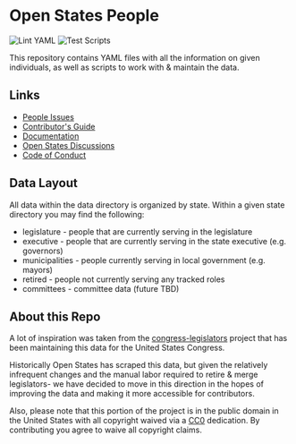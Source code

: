 # Open States People

![Lint YAML](https://github.com/openstates/people/workflows/Lint%20YAML/badge.svg)
![Test Scripts](https://github.com/openstates/people/workflows/Test%20Scripts/badge.svg)

This repository contains YAML files with all the information on given individuals, as well as scripts to work with & maintain the data.

## Links

* [People Issues](https://github.com/openstates/issues/issues?q=is%3Aissue+is%3Aopen+label%3Adata%3Apeople)
* [Contributor's Guide](https://docs.openstates.org/en/latest/contributing/getting-started.html)
* [Documentation](https://docs.openstates.org/en/latest/contributing/people.html)
* [Open States Discussions](https://github.com/openstates/issues/discussions)
* [Code of Conduct](https://docs.openstates.org/en/latest/contributing/code-of-conduct.html)


## Data Layout

All data within the data directory is organized by state.  Within a given state directory you may find the following:

  * legislature - people that are currently serving in the legislature
  * executive - people that are currently serving in the state executive (e.g. governors)
  * municipalities - people currently serving in local government (e.g. mayors)
  * retired - people not currently serving any tracked roles
  * committees - committee data (future TBD)

## About this Repo

A lot of inspiration was taken from the [congress-legislators](https://github.com/unitedstates/congress-legislators) project that has been maintaining this data for the United States Congress.

Historically Open States has scraped this data, but given the relatively infrequent changes and the manual labor required to retire & merge legislators- we have decided to move in this direction in the hopes of improving the data and making it more accessible for contributors.

Also, please note that this portion of the project is in the public domain in the United States with all copyright waived via a [CC0](https://creativecommons.org/publicdomain/zero/1.0/) dedication.  By contributing you agree to waive all copyright claims.
